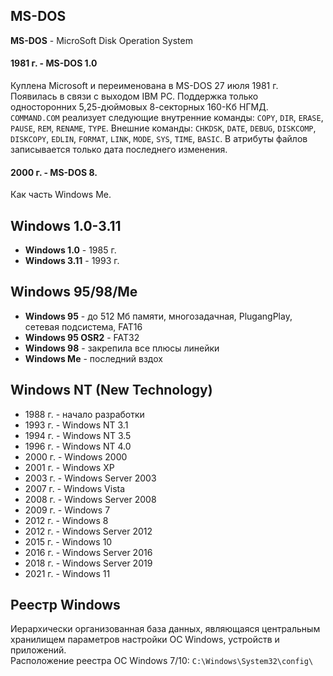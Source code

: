 ## MS-DOS
**MS-DOS** - MicroSoft Disk Operation System
#### 1981 г. - MS-DOS 1.0
Куплена Microsoft и переименована в MS-DOS 27 июля 1981 г. Появилась в связи с выходом IBM PC. Поддержка только односторонних 5,25-дюймовых 8-секторных 160-Кб НГМД.  
`COMMAND.COM` реализует следующие внутренние команды: `COPY`, `DIR`, `ERASE`, `PAUSE`, `REM`, `RENAME`, `TYPE`. Внешние команды: `CHKDSK`, `DATE`, `DEBUG`, `DISKCOMP`, `DISKCOPY`, `EDLIN`, `FORMAT`, `LINK`, `MODE`, `SYS`, `TIME`, `BASIC`. В атрибуты файлов записывается только дата последнего изменения.
#### 2000 г. - MS-DOS 8.
Как часть Windows Me.
## Windows 1.0-3.11
- **Windows 1.0** - 1985 г.
- **Windows 3.11** - 1993 г.
## Windows 95/98/Me
- **Windows 95** - до 512 Мб памяти, многозадачная, PlugangPlay, сетевая подсистема, FAT16
- **Windows 95 OSR2** - FAT32
- **Windows 98** - закрепила все плюсы линейки
- **Windows Me** - последний вздох
## Windows NT (New Technology)
- 1988 г. - начало разработки
- 1993 г. - Windows NT 3.1
- 1994 г. - Windows NT 3.5
- 1996 г. - Windows NT 4.0
- 2000 г. - Windows 2000
- 2001 г. - Windows XP
- 2003 г. - Windows Server 2003
- 2007 г. - Windows Vista
- 2008 г. - Windows Server 2008
- 2009 г. - Windows 7
- 2012 г. - Windows 8
- 2012 г. - Windows Server 2012
- 2015 г. - Windows 10
- 2016 г. - Windows Server 2016
- 2018 г. - Windows Server 2019
- 2021 г. - Windows 11
## Реестр Windows
Иерархически организованная база данных, являющаяся центральным хранилищем параметров настройки ОС Windows, устройств и приложений.  
Расположение реестра ОС Windows 7/10: `C:\Windows\System32\config\`